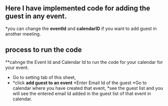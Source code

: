 ## Here I have implemented code for adding the guest in any event.
*you can change the **eventId** and **calendarID** if you want to add guest in another meeting.

## process to run the code
**cahnge the Event Id and Calendar Id to run the code for your calendar for your event.
* Go to setting tab of this sheet, 
* *click **add guest to an event**
*Enter Email Id of the guest
*Go to calendar where you have created that event, 
*see the guest list and you will see the entered email Id added in the guest list of that event in calendar.
